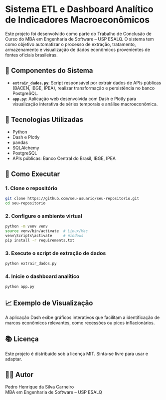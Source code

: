 # Sistema ETL e Dashboard Analítico de Indicadores Macroeconômicos

Este projeto foi desenvolvido como parte do Trabalho de Conclusão de Curso do MBA em Engenharia de Software – USP ESALQ. O sistema tem como objetivo automatizar o processo de extração, tratamento, armazenamento e visualização de dados econômicos provenientes de fontes oficiais brasileiras.

## 🧩 Componentes do Sistema

- **`extrair_dados.py`**: Script responsável por extrair dados de APIs públicas (BACEN, IBGE, IPEA), realizar transformação e persistência no banco PostgreSQL.
- **`app.py`**: Aplicação web desenvolvida com Dash e Plotly para visualização interativa de séries temporais e análise macroeconômica.

## 🔧 Tecnologias Utilizadas

- Python
- Dash e Plotly
- pandas
- SQLAlchemy
- PostgreSQL
- APIs públicas: Banco Central do Brasil, IBGE, IPEA

## 🚀 Como Executar

### 1. Clone o repositório

```bash
git clone https://github.com/seu-usuario/seu-repositorio.git
cd seu-repositorio
```

### 2. Configure o ambiente virtual

```bash
python -m venv venv
source venv/bin/activate  # Linux/Mac
venv\Scripts\activate     # Windows
pip install -r requirements.txt
```

### 3. Execute o script de extração de dados

```bash
python extrair_dados.py
```

### 4. Inicie o dashboard analítico

```bash
python app.py
```

## 📈 Exemplo de Visualização

A aplicação Dash exibe gráficos interativos que facilitam a identificação de marcos econômicos relevantes, como recessões ou picos inflacionários.

## 📚 Licença

Este projeto é distribuído sob a licença MIT. Sinta-se livre para usar e adaptar.

## 👨‍💻 Autor

Pedro Henrique da Silva Carneiro  
MBA em Engenharia de Software – USP ESALQ
